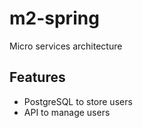 # m2-spring

Micro services architecture

## Features

- PostgreSQL to store users
- API to manage users